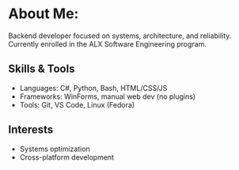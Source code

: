 # About Me:

Backend developer focused on systems, architecture, and reliability. Currently enrolled in the ALX Software Engineering program.

## Skills & Tools

- Languages: C#, Python, Bash, HTML/CSS/JS
- Frameworks: WinForms, manual web dev (no plugins)
- Tools: Git, VS Code, Linux (Fedora)

## Interests

- Systems optimization 
- Cross-platform development 

